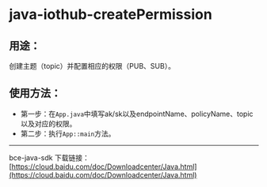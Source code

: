 # java-iothub-createPermission

## 用途：

创建主题（topic）并配置相应的权限（PUB、SUB）。

## 使用方法：

* 第一步：在`App.java`中填写ak/sk以及endpointName、policyName、topic以及对应的权限。
* 第二步：执行`App::main`方法。

---

bce-java-sdk 下载链接：[https://cloud.baidu.com/doc/Downloadcenter/Java.html](https://cloud.baidu.com/doc/Downloadcenter/Java.html)